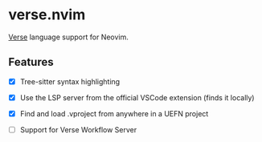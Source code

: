 # verse.nvim

[Verse](https://dev.epicgames.com/documentation/en-us/fortnite/verse-language-reference) language support for Neovim.

## Features

- [x] Tree-sitter syntax highlighting
- [x] Use the LSP server from the official VSCode extension (finds it locally)
- [x] Find and load .vproject from anywhere in a UEFN project
- [ ] Support for Verse Workflow Server


